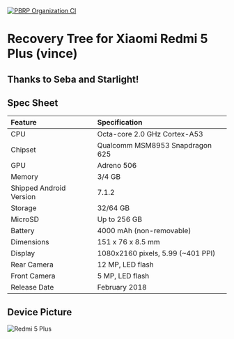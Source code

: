 [![PBRP Organization CI](https://github.com/PitchBlackRecoveryProject/android_device_xiaomi_vince-pbrp/actions/workflows/pbrp-organization-ci.yml/badge.svg?branch=android-9.0)](https://github.com/PitchBlackRecoveryProject/android_device_xiaomi_vince-pbrp/actions/workflows/pbrp-organization-ci.yml)

# Recovery Tree for Xiaomi Redmi 5 Plus (vince) 
## Thanks to Seba and Starlight!

## Spec Sheet

| Feature                 | Specification                     |
| :---------------------- | :-------------------------------- |
| CPU                     | Octa-core 2.0 GHz Cortex-A53      |
| Chipset                 | Qualcomm MSM8953 Snapdragon 625   |
| GPU                     | Adreno 506                        |
| Memory                  | 3/4 GB                            |
| Shipped Android Version | 7.1.2                             |
| Storage                 | 32/64 GB                          |
| MicroSD                 | Up to 256 GB                      |
| Battery                 | 4000 mAh (non-removable)          |
| Dimensions              | 151 x 76 x 8.5 mm                 |
| Display                 | 1080x2160 pixels, 5.99 (~401 PPI) |
| Rear Camera             | 12 MP, LED flash                  |
| Front Camera            | 5 MP, LED flash                   |
| Release Date            | February 2018                     |

## Device Picture

![Redmi 5 Plus](https://cdn2.gsmarena.com/vv/pics/xiaomi/xiaomi-redmi-5-plus-2.jpg "Redmi 5 Plus")
